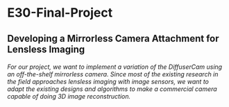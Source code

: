 # E30-Final-Project
## Developing a Mirrorless Camera Attachment for Lensless Imaging

###### For our project, we want to implement a variation of the DiffuserCam using an off-the-shelf mirrorless camera. Since most of the existing research in the field approaches lensless imaging with image sensors, we want to adapt the existing designs and algorithms to make a commercial camera capable of doing 3D image reconstruction.  
